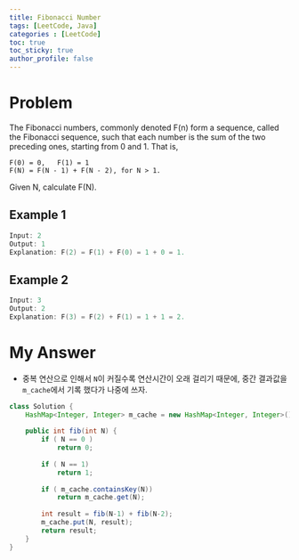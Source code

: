 ```yaml
---
title: Fibonacci Number
tags: [LeetCode, Java]
categories : [LeetCode]
toc: true
toc_sticky: true
author_profile: false
---
```


# Problem

The Fibonacci numbers, commonly denoted F(n) form a sequence, called the Fibonacci sequence, such that each number is the sum of the two preceding ones, starting from 0 and 1. That is,
```
F(0) = 0,   F(1) = 1
F(N) = F(N - 1) + F(N - 2), for N > 1.
```

Given N, calculate F(N).

## Example 1

```swift
Input: 2
Output: 1
Explanation: F(2) = F(1) + F(0) = 1 + 0 = 1.
```

## Example 2

```swift
Input: 3
Output: 2
Explanation: F(3) = F(2) + F(1) = 1 + 1 = 2.
```

# My Answer

* 중복 연산으로 인해서 `N`이 커질수록 연산시간이 오래 걸리기 때문에, 중간 결과값을 `m_cache`에서 기록 했다가 나중에 쓰자.
  
```java
class Solution {
    HashMap<Integer, Integer> m_cache = new HashMap<Integer, Integer>();
    
    public int fib(int N) {
        if ( N == 0 )
            return 0;
        
        if ( N == 1)
            return 1;
        
        if ( m_cache.containsKey(N))
            return m_cache.get(N);
        
        int result = fib(N-1) + fib(N-2);
        m_cache.put(N, result);
        return result;
    }
}
```

